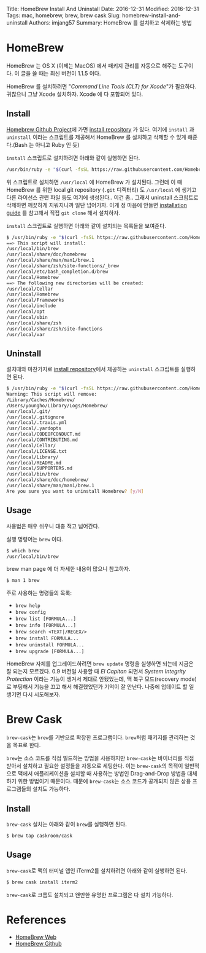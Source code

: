 Title: HomeBrew Install And Uninstall
Date: 2016-12-31
Modified: 2016-12-31
Tags: mac, homebrew, brew, brew cask
Slug: homebrew-install-and-uninstall
Authors: imjang57
Summary: HomeBrew 를 설치하고 삭제하는 방법

# HomeBrew

HomeBrew 는 OS X (이제는 MacOS) 에서 패키지 관리를 자동으로 해주는 도구이다. 이 글을 쓸 때는 최신 버전이 1.1.5 이다.

HomeBrew 를 설치하려면 "_Command Line Tools (CLT) for Xcode_"가 필요하다. 귀찮으니 그냥 Xcode 설치하자. Xcode 에 다 포함되어 있다.

## Install

[Homebrew Github Project](https://github.com/Homebrew)에 가면 [install repository](https://github.com/Homebrew/install) 가 있다. 여기에 `install` 과  `uninstall` 이라는 스크립트를 제공해서 HomeBrew 를 설치하고 삭제할 수 있게 해준다.(Bash 는 아니고 Ruby 인 듯)

`install` 스크립트로 설치하려면 아래와 같이 실행하면 된다.

```bash
/usr/bin/ruby -e "$(curl -fsSL https://raw.githubusercontent.com/Homebrew/install/master/install)"
```

위 스크립트로 설치하면 `/usr/local` 에 HomeBrew 가 설치된다. 그런데 이 때 HomeBrew 를 위한 local git repository (`.git` 디렉터리) 도 `/usr/local` 에 생기고 다른 라이선스 관련 파일 등도 여기에 생성된다.. 이건 좀.. 그래서 uninstall 스크립트로 삭제하면 깨끗하게 지워지니까 일단 넘어가자. 이게 정 마음에 안들면 [installation guide](https://github.com/Homebrew/brew/blob/master/docs/Installation.md#installation) 를 참고해서 직접 `git clone` 해서 설치하자.

`install` 스크립트로 실행하면 아래와 같이 설치되는 목록들을 보여준다.

```bash
$ /usr/bin/ruby -e "$(curl -fsSL https://raw.githubusercontent.com/Homebrew/install/master/install)"
==> This script will install:
/usr/local/bin/brew
/usr/local/share/doc/homebrew
/usr/local/share/man/man1/brew.1
/usr/local/share/zsh/site-functions/_brew
/usr/local/etc/bash_completion.d/brew
/usr/local/Homebrew
==> The following new directories will be created:
/usr/local/Cellar
/usr/local/Homebrew
/usr/local/Frameworks
/usr/local/include
/usr/local/opt
/usr/local/sbin
/usr/local/share/zsh
/usr/local/share/zsh/site-functions
/usr/local/var
```

## Uninstall

설치때와 마찬가지로 [install repository](https://github.com/Homebrew/install)에서 제공하는 `uninstall` 스크립트를 실행하면 된다.

```bash
$ /usr/bin/ruby -e "$(curl -fsSL https://raw.githubusercontent.com/Homebrew/install/master/uninstall)"
Warning: This script will remove:
/Library/Caches/Homebrew/
/Users/youngho/Library/Logs/Homebrew/
/usr/local/.git/
/usr/local/.gitignore
/usr/local/.travis.yml
/usr/local/.yardopts
/usr/local/CODEOFCONDUCT.md
/usr/local/CONTRIBUTING.md
/usr/local/Cellar/
/usr/local/LICENSE.txt
/usr/local/Library/
/usr/local/README.md
/usr/local/SUPPORTERS.md
/usr/local/bin/brew
/usr/local/share/doc/homebrew/
/usr/local/share/man/man1/brew.1
Are you sure you want to uninstall Homebrew? [y/N]
```

## Usage

사용법은 매우 쉬우니 대충 적고 넘어간다.

실행 명령어는 `brew` 이다.

```bash
$ which brew
/usr/local/bin/brew
```

brew man page 에 더 자세한 내용이 많으니 참고하자.

```bash
$ man 1 brew
```

주로 사용하는 명령들의 목록:

- `brew help`
- `brew config`
- `brew list [FORMULA...]`
- `brew info [FORMULA...]`
- `brew search <TEXT|/REGEX/>`
- `brew install FORMULA...`
- `brew uninstall FORMULA...`
- `brew upgrade [FORMULA...]`

HomeBrew 자체를 업그레이드하려면 `brew update` 명령을 실행하면 되는데 지금은 잘 되는지 모르겠다. 0.9 버전일 사용할 때 _El Capitan_ 되면서 _System Integrity Protection_ 이라는 기능이 생겨서 제대로 안됐었는데, 맥 복구 모드(recovery mode)로 부팅해서 기능을 끄고 해서 해결했었던가 기억이 잘 안난다. 나중에 업데이트 할 일 생기면 다시 시도해보자.

# Brew Cask

`brew-cask`는 `brew`를 기반으로 확장한 프로그램이다. `brew`처럼 패키지를 관리하는 것을 목표로 한다.

`brew`는 소스 코드를 직접 빌드하는 방법을 사용하지만 `brew-cask`는 바이너리를 직접 받아서 설치하고 필요한 설정들을 자동으로 세팅한다. 이는 `brew-cask`의 목적이 일반적으로 맥에서 애플리케이션을 설치할 때 사용하는 방법인 Drag-and-Drop 방법을 대체하기 위한 방법이기 때문이다. 때문에 `brew-cask`는 소스 코드가 공개되지 않은 상용 프로그램들의 설치도 가능하다.

## Install

`brew-cask` 설치는 아래와 같이 `brew`를 실행하면 된다.

```bash
$ brew tap caskroom/cask
```

## Usage

`brew-cask`로 맥의 터미널 앱인 iTerm2를 설치하려면 아래와 같이 실행하면 된다.

```bash
$ brew cask install iterm2
```

`brew-cask`로 크롬도 설치되고 왠만한 유명한 프로그램은 다 설치 가능하다.

# References

- [HomeBrew Web](http://brew.sh)
- [HomeBrew Github](https://github.com/Homebrew/brew)

